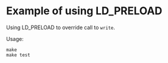# Example of using LD_PRELOAD

Using LD_PRELOAD to override call to `write`.

Usage:

```
make
make test
```
